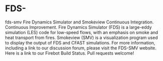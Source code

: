 # FDS-

fds-smv
Fire Dynamics Simulator and Smokeview
Continuous Integration. Continuous Improvement.
Fire Dynamics Simulator (FDS) is a large-eddy simulation (LES) code for low-speed flows, with an emphasis on smoke and heat transport from fires.
Smokeview (SMV) is a visualization program used to display the output of FDS and CFAST simulations.
For more information, including a link to our discussion forum, please visit the FDS-SMV website.
Here is a link to our Firebot Build Status.
Pull requests welcome!
